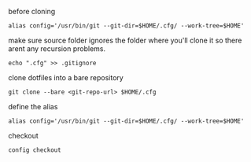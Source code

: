 
before cloning

`alias config='/usr/bin/git --git-dir=$HOME/.cfg/ --work-tree=$HOME'`

make sure source folder ignores the folder where you'll clone it so there arent any recursion problems.

`echo ".cfg" >> .gitignore`

clone dotfiles into a bare repository

`git clone --bare <git-repo-url> $HOME/.cfg`

define the alias

`alias config='/usr/bin/git --git-dir=$HOME/.cfg/ --work-tree=$HOME'`

checkout

`config checkout`
